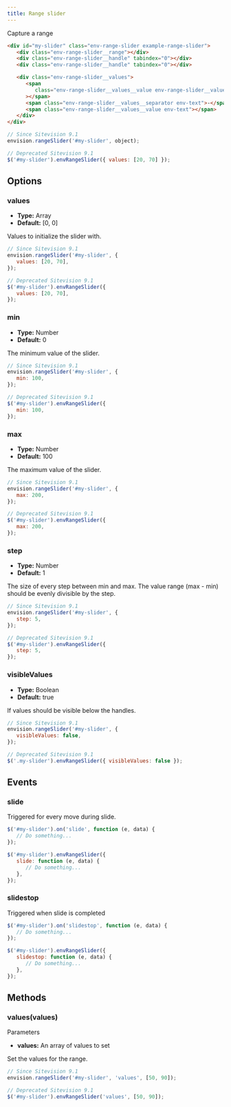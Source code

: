 ```yaml
---
title: Range slider
---
```


Capture a range

```html
<div id="my-slider" class="env-range-slider example-range-slider">
   <div class="env-range-slider__range"></div>
   <div class="env-range-slider__handle" tabindex="0"></div>
   <div class="env-range-slider__handle" tabindex="0"></div>

   <div class="env-range-slider__values">
      <span
         class="env-range-slider__values__value env-range-slider__values__value--from env-text"
      ></span>
      <span class="env-range-slider__values__separator env-text">-</span>
      <span class="env-range-slider__values__value env-text"></span>
   </div>
</div>
```

```javascript
// Since Sitevision 9.1
envision.rangeSlider('#my-slider', object);

// Deprecated Sitevision 9.1
$('#my-slider').envRangeSlider({ values: [20, 70] });
```

## Options

### values

-  **Type:** Array
-  **Default:** [0, 0]

Values to initialize the slider with.

```javascript
// Since Sitevision 9.1
envision.rangeSlider('#my-slider', {
   values: [20, 70],
});

// Deprecated Sitevision 9.1
$('#my-slider').envRangeSlider({
   values: [20, 70],
});
```

### min

-  **Type:** Number
-  **Default:** 0

The minimum value of the slider.

```javascript
// Since Sitevision 9.1
envision.rangeSlider('#my-slider', {
   min: 100,
});

// Deprecated Sitevision 9.1
$('#my-slider').envRangeSlider({
   min: 100,
});
```

### max

-  **Type:** Number
-  **Default:** 100

The maximum value of the slider.

```javascript
// Since Sitevision 9.1
envision.rangeSlider('#my-slider', {
   max: 200,
});

// Deprecated Sitevision 9.1
$('#my-slider').envRangeSlider({
   max: 200,
});
```

### step

-  **Type:** Number
-  **Default:** 1

The size of every step between min and max. The value range (max - min) should be evenly divisible by the step.

```javascript
// Since Sitevision 9.1
envision.rangeSlider('#my-slider', {
   step: 5,
});

// Deprecated Sitevision 9.1
$('#my-slider').envRangeSlider({
   step: 5,
});
```

### visibleValues

-  **Type:** Boolean
-  **Default:** true

If values should be visible below the handles.

```javascript
// Since Sitevision 9.1
envision.rangeSlider('#my-slider', {
   visibleValues: false,
});

// Deprecated Sitevision 9.1
$('.my-slider').envRangeSlider({ visibleValues: false });
```

## Events

### slide

Triggered for every move during slide.

```javascript
$('#my-slider').on('slide', function (e, data) {
   // Do something...
});

$('#my-slider').envRangeSlider({
   slide: function (e, data) {
      // Do something...
   },
});
```

### slidestop

Triggered when slide is completed

```javascript
$('#my-slider').on('slidestop', function (e, data) {
   // Do something...
});

$('#my-slider').envRangeSlider({
   slidestop: function (e, data) {
      // Do something...
   },
});
```

## Methods

### values(values)

Parameters

-  **values:** An array of values to set

Set the values for the range.

```javascript
// Since Sitevision 9.1
envision.rangeSlider('#my-slider', 'values', [50, 90]);

// Deprecated Sitevision 9.1
$('#my-slider').envRangeSlider('values', [50, 90]);
```
